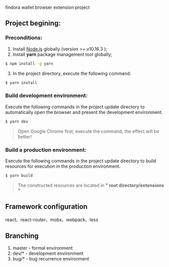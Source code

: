 findora wallet browser extension project

## Project begining:

### Preconditions:

1. Install [Node.js](https://nodejs.org/en/download/) globally (version >= v10.16.3 );
2. Install **yarn** package management tool globally;

```bash
$ npm install -g yarn
```

3. In the project directory, execute the following command:

```bash
$ yarn install
```

### Build development environment:

Execute the following commands in the project update directory to automatically open the browser and present the development environment.

```bash
$ yarn dev
```

> Open Google Chrome first, execute the command, the effect will be better!

### Build a production environment:

Execute the following commands in the project update directory to build resources for execution in the production environment.

```bash
$ yarn build
```

> The constructed resources are located in **" root directory/extensions "**

## Framework configuration

react、react-router、mobx、webpack、less

## Branching

1. master - formal environment
2. dev/\* - development environment
3. bug/\* - bug recurrence environment
